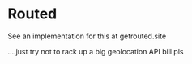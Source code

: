 # Routed
See an implementation for this at getrouted.site


....just try not to rack up a big geolocation API bill pls
